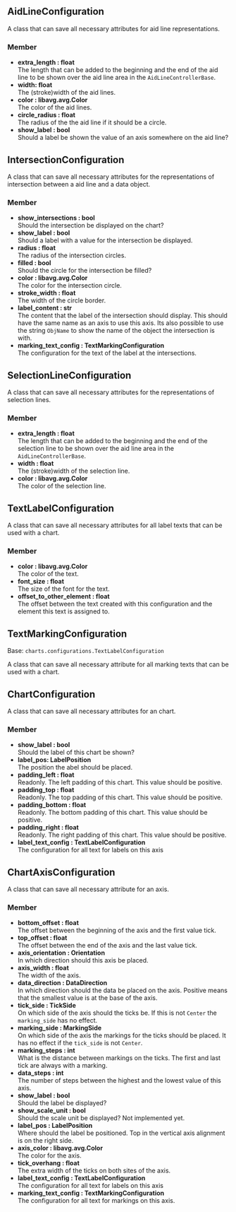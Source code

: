 ## AidLineConfiguration

A class that can save all necessary attributes for aid line representations.

### Member

+ **extra_length : float**  
    The length that can be added to the beginning and the end of the aid line to be shown over the aid line area in the
    `AidLineControllerBase`.
+ **width: float**  
    The (stroke)width of the aid lines.
+ **color : libavg.avg.Color**  
    The color of the aid lines.
+ **circle_radius : float**  
    The radius of the the aid line if it should be a circle.
+ **show_label : bool**  
    Should a label be shown the value of an axis somewhere on the aid line?
    
## IntersectionConfiguration

A class that can save all necessary attributes for the representations of intersection between a aid line and a data 
object.

### Member

+ **show_intersections : bool**  
    Should the intersection be displayed on the chart?
+ **show_label : bool**  
    Should a label with a value for the intersection be displayed.
+ **radius : float**  
    The radius of the intersection circles.
+ **filled : bool**  
    Should the circle for the intersection be filled?
+ **color : libavg.avg.Color**  
    The color for the intersection circle.
+ **stroke_width : float**  
    The width of the circle border.
+ **label_content : str**  
    The content that the label of the intersection should display. This should have the same name as an axis to use this
    axis. Its also possible to use the string `ObjName` to show the name of the object the intersection is with.
+ **marking_text_config : TextMarkingConfiguration**  
    The configuration for the text of the label at the intersections.

## SelectionLineConfiguration

A class that can save all necessary attributes for the representations of selection lines.

### Member

+ **extra_length : float**  
    The length that can be added to the beginning and the end of the selection line to be shown over the aid line area 
    in the `AidLineControllerBase`.
+ **width : float**  
    The (stroke)width of the selection line.
+ **color : libavg.avg.Color**  
    The color of the selection line.
    
## TextLabelConfiguration

A class that can save all necessary attributes for all label texts that can be used with a chart.

### Member

+ **color : libavg.avg.Color**  
    The color of the text.
+ **font_size : float**  
    The size of the font for the text.
+ **offset_to_other_element : float**  
    The offset between the text created with this configuration and the element this text is assigned to.

## TextMarkingConfiguration
Base: `charts.configurations.TextLabelConfiguration`

A class that can save all necessary attribute for all marking texts that can be used with a chart.

## ChartConfiguration

A class that can save all necessary attributes for an chart.

### Member

+ **show_label : bool**  
    Should the label of this chart be shown?
+ **label_pos: LabelPosition**  
    The position the abel should be placed.
+ **padding_left : float**  
    Readonly. The left padding of this chart. This value should be positive.
+ **padding_top : float**  
    Readonly. The top padding of this chart. This value should be positive.
+ **padding_bottom : float**  
    Readonly. The bottom padding of this chart. This value should be positive.
+ **padding_right : float**  
    Readonly. The right padding of this chart. This value should be positive.
+ **label_text_config : TextLabelConfiguration**  
    The configuration for all text for labels on this axis

## ChartAxisConfiguration

A class that can save all necessary attribute for an axis.

### Member

+ **bottom_offset : float**  
    The offset between the beginning of the axis and the first value tick.
+ **top_offset : float**  
    The offset between the end of the axis and the last value tick.
+ **axis_orientation : Orientation**  
    In which direction should this axis be placed.
+ **axis_width : float**  
    The width of the axis.
+ **data_direction : DataDirection**  
    In which direction should the data be placed on the axis. Positive means that the smallest value is at the base 
    of the axis.
+ **tick_side : TickSide**  
    On which side of the axis should the ticks be. If this is not `Center` the `marking_side` has no effect.
+ **marking_side : MarkingSide**  
    On which side of the axis the markings for the ticks should be placed. It has no effect if the `tick_side` is not 
    `Center`.
+ **marking_steps : int**  
    What is the distance between markings on the ticks. The first and last tick are always with a marking.
+ **data_steps : int**  
    The number of steps between the highest and the lowest value of this axis.
+ **show_label : bool**  
    Should the label be displayed?
+ **show_scale_unit : bool**  
    Should the scale unit be displayed? Not implemented yet.
+ **label_pos : LabelPosition**  
    Where should the label be positioned. Top in the vertical axis alignment is on the right side.
+ **axis_color : libavg.avg.Color**  
    The color for the axis.
+ **tick_overhang : float**  
    The extra width of the ticks on both sites of the axis.
+ **label_text_config : TextLabelConfiguration**  
    The configuration for all text for labels on this axis
+ **marking_text_config : TextMarkingConfiguration**  
    The configuration for all text for markings on this axis.
